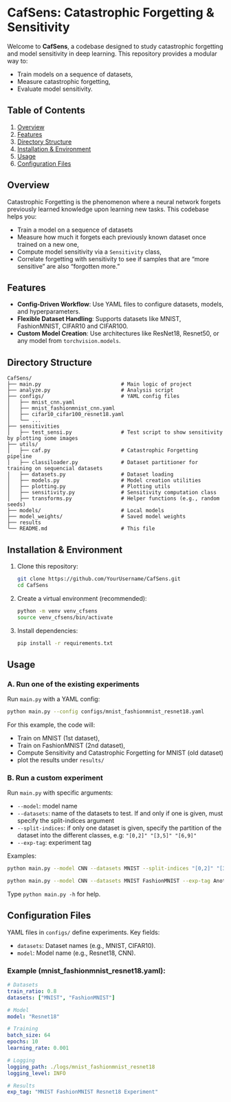 # CafSens: Catastrophic Forgetting & Sensitivity

Welcome to **CafSens**, a codebase designed to study catastrophic forgetting and model sensitivity in deep learning. This repository provides a modular way to:

- Train models on a sequence of datasets,
- Measure catastrophic forgetting,
- Evaluate model sensitivity.

## Table of Contents

1. [Overview](#overview)
2. [Features](#features)
3. [Directory Structure](#directory-structure)
4. [Installation & Environment](#installation--environment)
5. [Usage](#usage)
6. [Configuration Files](#configuration-files)

## Overview

Catastrophic Forgetting is the phenomenon where a neural network forgets previously learned knowledge upon learning new tasks. This codebase helps you:

- Train a model on a sequence of datasets
- Measure how much it forgets each previously known dataset once trained on a new one,
- Compute model sensitivity via a `Sensitivity` class,
- Correlate forgetting with sensitivity to see if samples that are “more sensitive” are also “forgotten more.”

## Features

- **Config-Driven Workflow**: Use YAML files to configure datasets, models, and hyperparameters.
- **Flexible Dataset Handling**: Supports datasets like MNIST, FashionMNIST, CIFAR10 and CIFAR100.
- **Custom Model Creation**: Use architectures like ResNet18, Resnet50, or any model from `torchvision.models`.

## Directory Structure

```
CafSens/
├── main.py                          # Main logic of project
├── analyze.py                       # Analysis script
├── configs/                         # YAML config files
│   ├── mnist_cnn.yaml
│   ├── mnist_fashionmnist_cnn.yaml
│   ├── cifar10_cifar100_resnet18.yaml
│   └── ...
├── sensitivities
│   ├── test_sensi.py                # Test script to show sensitivity by plotting some images
├── utils/
│   ├── caf.py                       # Catastrophic Forgetting pipeline
│   ├── classiloader.py              # Dataset partitioner for training on sequencial datasets
│   ├── datasets.py                  # Dataset loading
│   ├── models.py                    # Model creation utilities
│   ├── plotting.py                  # Plotting utils
│   ├── sensitivity.py               # Sensitivity computation class
│   ├── transforms.py                # Helper functions (e.g., random seeds)
├── models/                          # Local models
├── model_weights/                   # Saved model weights
├── results
└── README.md                        # This file
```

## Installation & Environment

1. Clone this repository:

   ```bash
   git clone https://github.com/YourUsername/CafSens.git
   cd CafSens
   ```

2. Create a virtual environment (recommended):

   ```bash
   python -m venv venv_cfsens
   source venv_cfsens/bin/activate
   ```

3. Install dependencies:

   ```bash
   pip install -r requirements.txt
   ```

   
## Usage

### A. Run one of the existing experiments

Run `main.py` with a YAML config:

```bash
python main.py --config configs/mnist_fashionmnist_resnet18.yaml
```

For this example, the code will:

- Train on MNIST (1st dataset),
- Train on FashionMNIST (2nd dataset),
- Compute Sensitivity and Catastrophic Forgetting for MNIST (old dataset)
- plot the results under `results/`

### B. Run a custom experiment

Run `main.py` with specific arguments:
- `--model`: model name
- `--datasets`: name of the datasets to test. If and only if one is given, must specify the split-indices argument
- `--split-indices`: if only one dataset is given, specify the partition of the dataset into the different classes, e.g: `"[0,2]" "[3,5]" "[6,9]"`
- `--exp-tag`: experiment tag

Examples:

```bash
python main.py --model CNN --datasets MNIST --split-indices "[0,2]" "[3,5]" "[6,9]" --exp-tag Basic_exp
```

```bash
python main.py --model CNN --datasets MNIST FashionMNIST --exp-tag Another_exp
```

Type `python main.py -h` for help.


## Configuration Files

YAML files in `configs/` define experiments. Key fields:

- `datasets`: Dataset names (e.g., MNIST, CIFAR10).
- `model`: Model name (e.g., Resnet18, CNN).

### Example (mnist_fashionmnist_resnet18.yaml):

```yaml
# Datasets
train_ratio: 0.8
datasets: ["MNIST", "FashionMNIST"]

# Model
model: "Resnet18"

# Training
batch_size: 64
epochs: 10
learning_rate: 0.001

# Logging
logging_path: ./logs/mnist_fashionmnist_resnet18
logging_level: INFO

# Results
exp_tag: "MNIST FashionMNIST Resnet18 Experiment"
```
